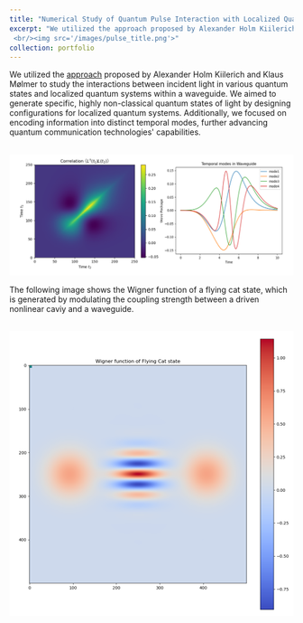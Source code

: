 ```yaml
---
title: "Numerical Study of Quantum Pulse Interaction with Localized Quantum Systems"
excerpt: "We utilized the approach proposed by Alexander Holm Kiilerich and Klaus Mølmer to study the interactions between incident light in various quantum states and localized quantum systems within a waveguide. We aimed to generate specific, highly non-classical quantum states of light by designing configurations for localized quantum systems. Additionally, we focused on encoding information into distinct temporal modes, further advancing quantum communication technologies' capabilities.
 <br/><img src='/images/pulse_title.png'>"
collection: portfolio
---
```


We utilized the [approach](https://journals.aps.org/prl/abstract/10.1103/PhysRevLett.123.123604) proposed by Alexander Holm Kiilerich and Klaus Mølmer to study the interactions between incident light in various quantum states and localized quantum systems within a waveguide. We aimed to generate specific, highly non-classical quantum states of light by designing configurations for localized quantum systems. Additionally, we focused on encoding information into distinct temporal modes, further advancing quantum communication technologies' capabilities.

<br/><img src='/images/Temporal_mode.png'>

The following image shows the Wigner function of a flying cat state, which is generated by modulating the coupling strength between a driven nonlinear caviy and a waveguide.

<br/><img src='/images/cat_state.png'>